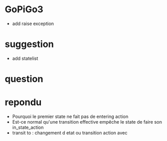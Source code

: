 # GoPiGo3
- add raise exception

# suggestion
- add statelist

# question






# repondu
- Pourquoi le premier state ne fait pas de entering action
- Est-ce normal qu'une transition effective empêche le state de faire son in_state_action 
- transit to : changement d etat ou transition action avec 



